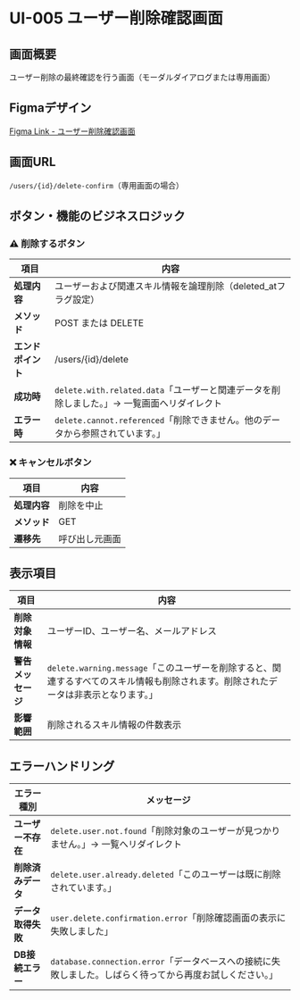 # UI-005 ユーザー削除確認画面

## 画面概要
ユーザー削除の最終確認を行う画面（モーダルダイアログまたは専用画面）

## Figmaデザイン
[Figma Link - ユーザー削除確認画面](https://www.figma.com/design/t84WcrnBLdzGy9Cu1EP5Cz/%E5%89%8A%E9%99%A4%E7%A2%BA%E8%AA%8D%E7%94%BB%E9%9D%A2?node-id=0-1&t=4OSYrQS6TBJcab5I-1)

## 画面URL
`/users/{id}/delete-confirm`（専用画面の場合）

## ボタン・機能のビジネスロジック

### ⚠️ 削除するボタン
| 項目 | 内容 |
|------|------|
| **処理内容** | ユーザーおよび関連スキル情報を論理削除（deleted_atフラグ設定） |
| **メソッド** | POST または DELETE |
| **エンドポイント** | /users/{id}/delete |
| **成功時** | `delete.with.related.data`「ユーザーと関連データを削除しました。」→ 一覧画面へリダイレクト |
| **エラー時** | `delete.cannot.referenced`「削除できません。他のデータから参照されています。」 |

### ❌ キャンセルボタン
| 項目 | 内容 |
|------|------|
| **処理内容** | 削除を中止 |
| **メソッド** | GET |
| **遷移先** | 呼び出し元画面 |

## 表示項目

| 項目 | 内容 |
|------|------|
| **削除対象情報** | ユーザーID、ユーザー名、メールアドレス |
| **警告メッセージ** | `delete.warning.message`「このユーザーを削除すると、関連するすべてのスキル情報も削除されます。削除されたデータは非表示となります。」 |
| **影響範囲** | 削除されるスキル情報の件数表示 |

## エラーハンドリング

| エラー種別 | メッセージ |
|------------|-----------|
| **ユーザー不存在** | `delete.user.not.found`「削除対象のユーザーが見つかりません。」→ 一覧へリダイレクト |
| **削除済みデータ** | `delete.user.already.deleted`「このユーザーは既に削除されています。」 |
| **データ取得失敗** | `user.delete.confirmation.error`「削除確認画面の表示に失敗しました」 |
| **DB接続エラー** | `database.connection.error`「データベースへの接続に失敗しました。しばらく待ってから再度お試しください。」 |